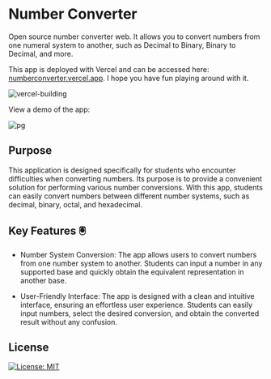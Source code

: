# Number Converter

Open source number converter web. It allows you to convert numbers from one numeral system to another, such as Decimal to Binary, Binary to Decimal, and more. 

This app is deployed with Vercel and can be accessed here: [numberconverter.vercel.app](https://numberconverter.vercel.app). I hope you have fun playing around with it.

![vercel-building](https://user-images.githubusercontent.com/94834060/202710082-c4561c0b-da58-4a0b-9e48-a695d92aaf82.png)

View a demo of the app:

![pg](https://user-images.githubusercontent.com/94834060/202711585-3325061a-46d1-47a0-985c-fa7d0b715077.png)

## Purpose
This application is designed specifically for students who encounter difficulties when converting numbers. Its purpose is to provide a convenient solution for performing various number conversions. With this app, students can easily convert numbers between different number systems, such as decimal, binary, octal, and hexadecimal.

## Key Features 🖲️
* Number System Conversion: The app allows users to convert numbers from one number system to another. Students can input a number in any supported base and quickly obtain the equivalent representation in another base.

* User-Friendly Interface: The app is designed with a clean and intuitive interface, ensuring an effortless user experience. Students can easily input numbers, select the desired conversion, and obtain the converted result without any confusion.

## License
 [![License: MIT](https://img.shields.io/badge/License-MIT-yellow.svg)](https://github.com/Ukhang/Number-converter/blob/main/LICENSE)
